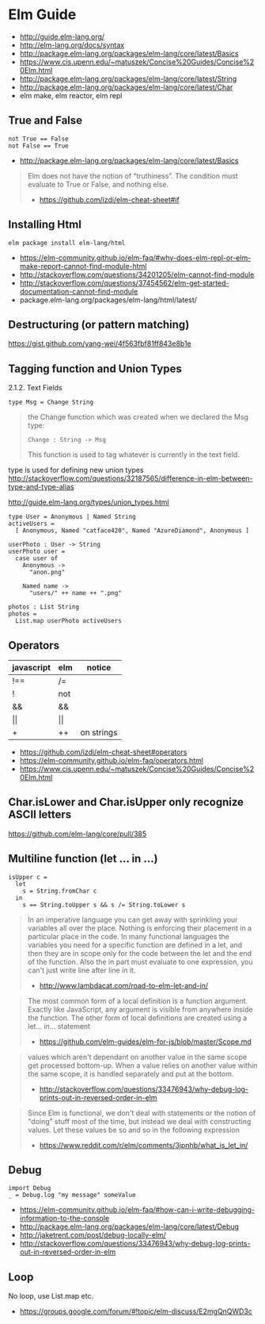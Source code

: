 # Elm Guide

- http://guide.elm-lang.org/
- http://elm-lang.org/docs/syntax
- http://package.elm-lang.org/packages/elm-lang/core/latest/Basics
- https://www.cis.upenn.edu/~matuszek/Concise%20Guides/Concise%20Elm.html
- http://package.elm-lang.org/packages/elm-lang/core/latest/String
- http://package.elm-lang.org/packages/elm-lang/core/latest/Char
- elm make, elm reactor, elm repl

## True and False

```
not True == False
not False == True
```

- http://package.elm-lang.org/packages/elm-lang/core/latest/Basics

> Elm does not have the notion of “truthiness”.
> The condition must evaluate to True or False, and nothing else.
> - https://github.com/izdi/elm-cheat-sheet#if

## Installing Html

`elm package install elm-lang/html`

- https://elm-community.github.io/elm-faq/#why-does-elm-repl-or-elm-make-report-cannot-find-module-html
- http://stackoverflow.com/questions/34201205/elm-cannot-find-module
- http://stackoverflow.com/questions/37454562/elm-get-started-documentation-cannot-find-module
- package.elm-lang.org/packages/elm-lang/html/latest/

## Destructuring (or pattern matching)

https://gist.github.com/yang-wei/4f563fbf81ff843e8b1e

## Tagging function and Union Types

2.1.2. Text Fields

`type Msg = Change String`

> the Change function which was created when we declared the Msg type:
>
> `Change : String -> Msg`
>
> This function is used to tag whatever is currently in the text field.

type is used for defining new union types http://stackoverflow.com/questions/32187565/difference-in-elm-between-type-and-type-alias

http://guide.elm-lang.org/types/union_types.html

```
type User = Anonymous | Named String
activeUsers =
  [ Anonymous, Named "catface420", Named "AzureDiamond", Anonymous ]

userPhoto : User -> String
userPhoto user =
  case user of
    Anonymous ->
      "anon.png"

    Named name ->
      "users/" ++ name ++ ".png"

photos : List String
photos =
  List.map userPhoto activeUsers
```

## Operators

| javascript | elm  | notice     |
| ---        | ---  | ---        |
| !==        | /=   |            |
| !          | not  |            |
| &&         | &&   |            |
| \|\|       | \|\| |            |
| +          | ++   | on strings |

- https://github.com/izdi/elm-cheat-sheet#operators
- https://elm-community.github.io/elm-faq/operators.html
- https://www.cis.upenn.edu/~matuszek/Concise%20Guides/Concise%20Elm.html

## Char.isLower and Char.isUpper only recognize ASCII letters

https://github.com/elm-lang/core/pull/385

## Multiline function (let ... in ...)

```
isUpper c =
  let
    s = String.fromChar c
  in
    s == String.toUpper s && s /= String.toLower s
```

> In an imperative language you can get away with sprinkling your variables all over the place. Nothing is enforcing their placement in a particular place in the code.
> In many functional languages the variables you need for a specific function are defined in a let, and then they are in scope only for the code between the let and the end of the function.
> Also the in part must evaluate to one expression, you can't just write line after line in it.
> - http://www.lambdacat.com/road-to-elm-let-and-in/

> The most common form of a local definition is a function argument. Exactly like JavaScript, any argument is visible from anywhere inside the function.
> The other form of local definitions are created using a let... in... statement
> - https://github.com/elm-guides/elm-for-js/blob/master/Scope.md

> values which aren't dependant on another value in the same scope get processed bottom-up. When a value relies on another value within the same scope, it is handled separately and put at the bottom.
> - http://stackoverflow.com/questions/33476943/why-debug-log-prints-out-in-reversed-order-in-elm

> Since Elm is functional, we don't deal with statements or the notion of "doing" stuff most of the time, but instead we deal with constructing values. 
> Let these values be so and so in the following expression
> - https://www.reddit.com/r/elm/comments/3jpnhb/what_is_let_in/

## Debug

```
import Debug
_ = Debug.log "my message" someValue
```

- https://elm-community.github.io/elm-faq/#how-can-i-write-debugging-information-to-the-console
- http://package.elm-lang.org/packages/elm-lang/core/latest/Debug
- http://jaketrent.com/post/debug-locally-elm/
- http://stackoverflow.com/questions/33476943/why-debug-log-prints-out-in-reversed-order-in-elm

## Loop

No loop, use List.map etc.

- https://groups.google.com/forum/#!topic/elm-discuss/E2mgQnQWD3c
